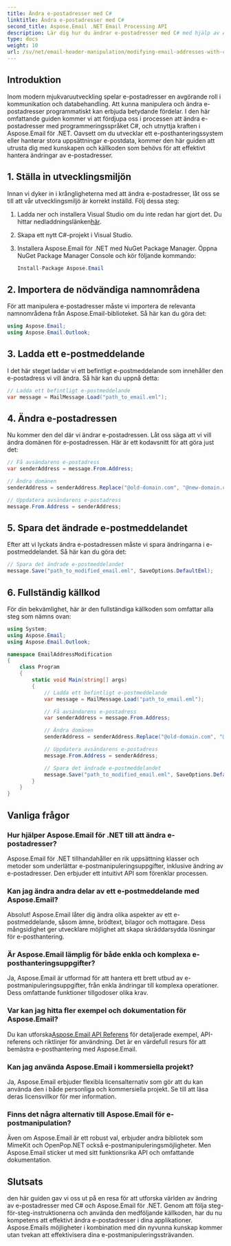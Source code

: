 ```yaml
---
title: Ändra e-postadresser med C#
linktitle: Ändra e-postadresser med C#
second_title: Aspose.Email .NET Email Processing API
description: Lär dig hur du ändrar e-postadresser med C# med hjälp av Aspose.Email för .NET. Följ den här steg-för-steg-guiden för att manipulera e-postadresser effektivt.
type: docs
weight: 10
url: /sv/net/email-header-manipulation/modifying-email-addresses-with-csharp/
---
```


## Introduktion

Inom modern mjukvaruutveckling spelar e-postadresser en avgörande roll i kommunikation och databehandling. Att kunna manipulera och ändra e-postadresser programmatiskt kan erbjuda betydande fördelar. I den här omfattande guiden kommer vi att fördjupa oss i processen att ändra e-postadresser med programmeringsspråket C#, och utnyttja kraften i Aspose.Email för .NET. Oavsett om du utvecklar ett e-posthanteringssystem eller hanterar stora uppsättningar e-postdata, kommer den här guiden att utrusta dig med kunskapen och källkoden som behövs för att effektivt hantera ändringar av e-postadresser.


## 1. Ställa in utvecklingsmiljön

Innan vi dyker in i krångligheterna med att ändra e-postadresser, låt oss se till att vår utvecklingsmiljö är korrekt inställd. Följ dessa steg:

1.  Ladda ner och installera Visual Studio om du inte redan har gjort det. Du hittar nedladdningslänken[här](https://visualstudio.microsoft.com/downloads/).

2. Skapa ett nytt C#-projekt i Visual Studio.

3. Installera Aspose.Email för .NET med NuGet Package Manager. Öppna NuGet Package Manager Console och kör följande kommando:
   
   ```csharp
   Install-Package Aspose.Email
   ```

## 2. Importera de nödvändiga namnområdena

För att manipulera e-postadresser måste vi importera de relevanta namnområdena från Aspose.Email-biblioteket. Så här kan du göra det:

```csharp
using Aspose.Email;
using Aspose.Email.Outlook;
```

## 3. Ladda ett e-postmeddelande

I det här steget laddar vi ett befintligt e-postmeddelande som innehåller den e-postadress vi vill ändra. Så här kan du uppnå detta:

```csharp
// Ladda ett befintligt e-postmeddelande
var message = MailMessage.Load("path_to_email.eml");
```

## 4. Ändra e-postadressen

Nu kommer den del där vi ändrar e-postadressen. Låt oss säga att vi vill ändra domänen för e-postadressen. Här är ett kodavsnitt för att göra just det:

```csharp
// Få avsändarens e-postadress
var senderAddress = message.From.Address;

// Ändra domänen
senderAddress = senderAddress.Replace("@old-domain.com", "@new-domain.com");

// Uppdatera avsändarens e-postadress
message.From.Address = senderAddress;
```

## 5. Spara det ändrade e-postmeddelandet

Efter att vi lyckats ändra e-postadressen måste vi spara ändringarna i e-postmeddelandet. Så här kan du göra det:

```csharp
// Spara det ändrade e-postmeddelandet
message.Save("path_to_modified_email.eml", SaveOptions.DefaultEml);
```

## 6. Fullständig källkod

För din bekvämlighet, här är den fullständiga källkoden som omfattar alla steg som nämns ovan:

```csharp
using System;
using Aspose.Email;
using Aspose.Email.Outlook;

namespace EmailAddressModification
{
    class Program
    {
        static void Main(string[] args)
        {
            // Ladda ett befintligt e-postmeddelande
            var message = MailMessage.Load("path_to_email.eml");

            // Få avsändarens e-postadress
            var senderAddress = message.From.Address;

            // Ändra domänen
            senderAddress = senderAddress.Replace("@old-domain.com", "@new-domain.com");

            // Uppdatera avsändarens e-postadress
            message.From.Address = senderAddress;

            // Spara det ändrade e-postmeddelandet
            message.Save("path_to_modified_email.eml", SaveOptions.DefaultEml);
        }
    }
}
```

## Vanliga frågor

### Hur hjälper Aspose.Email för .NET till att ändra e-postadresser?

Aspose.Email för .NET tillhandahåller en rik uppsättning klasser och metoder som underlättar e-postmanipuleringsuppgifter, inklusive ändring av e-postadresser. Den erbjuder ett intuitivt API som förenklar processen.

### Kan jag ändra andra delar av ett e-postmeddelande med Aspose.Email?

Absolut! Aspose.Email låter dig ändra olika aspekter av ett e-postmeddelande, såsom ämne, brödtext, bilagor och mottagare. Dess mångsidighet ger utvecklare möjlighet att skapa skräddarsydda lösningar för e-posthantering.

### Är Aspose.Email lämplig för både enkla och komplexa e-posthanteringsuppgifter?

Ja, Aspose.Email är utformad för att hantera ett brett utbud av e-postmanipuleringsuppgifter, från enkla ändringar till komplexa operationer. Dess omfattande funktioner tillgodoser olika krav.

### Var kan jag hitta fler exempel och dokumentation för Aspose.Email?

Du kan utforska[Aspose.Email API Referens](https://reference.aspose.com/email/net/) för detaljerade exempel, API-referens och riktlinjer för användning. Det är en värdefull resurs för att bemästra e-posthantering med Aspose.Email.

### Kan jag använda Aspose.Email i kommersiella projekt?

Ja, Aspose.Email erbjuder flexibla licensalternativ som gör att du kan använda den i både personliga och kommersiella projekt. Se till att läsa deras licensvillkor för mer information.

### Finns det några alternativ till Aspose.Email för e-postmanipulation?

Även om Aspose.Email är ett robust val, erbjuder andra bibliotek som MimeKit och OpenPop.NET också e-postmanipuleringsmöjligheter. Men Aspose.Email sticker ut med sitt funktionsrika API och omfattande dokumentation.

## Slutsats

den här guiden gav vi oss ut på en resa för att utforska världen av ändring av e-postadresser med C# och Aspose.Email för .NET. Genom att följa steg-för-steg-instruktionerna och använda den medföljande källkoden, har du nu kompetens att effektivt ändra e-postadresser i dina applikationer. Aspose.Emails möjligheter i kombination med din nyvunna kunskap kommer utan tvekan att effektivisera dina e-postmanipuleringssträvanden.
